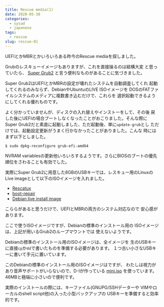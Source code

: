 ```yaml
---
title: Rescue media(1)
date: 2020-05-30
categories:
  - sysad
  - japanese
tags:
  - rescue
slug: rescue-01
---
```


UEFIとかMBRとかいろいろある昨今のRescue mediaを探しました。

Grubのレスキューイメージもありますが、これを直接操るのは結構大変
と思っていたら、
[Super Grub2](https://www.supergrubdisk.org/super-grub2-disk/)
と言う便利なものがあることに気づきました。

Super Grub2はUEFIとかMBRの設定が壊れたシステムを自動調査してくれ
起動してくれるのみならず、DebianやUbuntuのLIVE ISOイメージを
DOSのFATファイルシステムのメディアに複数書き込むだけで、これらを
選択起動できるようにしてくれる優れものです。

よく分かっていませんが、ディスクの入れ替えやインストーをして、その後
戻した後にUEFIの場合ブートしなくなったことがおこりました。そんな際に
Super Grub2だと素直に起動しました、ただ起動後、単に`update-grub`とし
ただけでは、起動設定更新がうまく行かなかったことがありました。こんな
時にはまず以下としました。

```
$ sudo dpkg-reconfigure grub-efi-amd64
```

NVRAM variablesの更新他いろいろするようです。さらにBIOSのブートの優先
順位をさわることも有効でした。

実際にSuper Grub2に用意した8GBのUSBキーでは、レスキュー用のLinuxの
Live imageとして以下のISOイメージを入れました。

* [Rescatux](https://www.supergrubdisk.org/rescatux/)
* [boot-repair](https://sourceforge.net/projects/boot-repair/)
* [Debian live install image](https://www.debian.org/CD/live/)

こららがあると思うだけで、UEFIとMBRの両方のシステム対応なので
安心感があります。

ここで使うISOイメージですが、Debianの標準のインストール用の
ISOイメージは、上記が用いるGrub2のループマウントでは
使えないようです。

Debianの標準のインストール用のISOイメージは、全イメージを
生のUSBキーに直接`cp`か`dd`で書いたものを準備する必要があります。
１つ古い小さなUSBキーに書いて手元に置いています。

このDebianの標準のインストール用のISOイメージはですが、
わたしは視力があり音声サポートがいらないので、D-Iが作っている
[mini.iso](https://d-i.debian.org/daily-images/amd64/daily/netboot/)
を使っています。46MBと極端に小さいので便利です。

実際のインストールの際には、キーファイル(GNUPG/SSHデーターや
VIMやローカルのshell script他)の入った小型バックアップの
USBキーを準備すると効率的です。

<!-- vim: sw=2 sts=2 et se ai tw=79: -->

